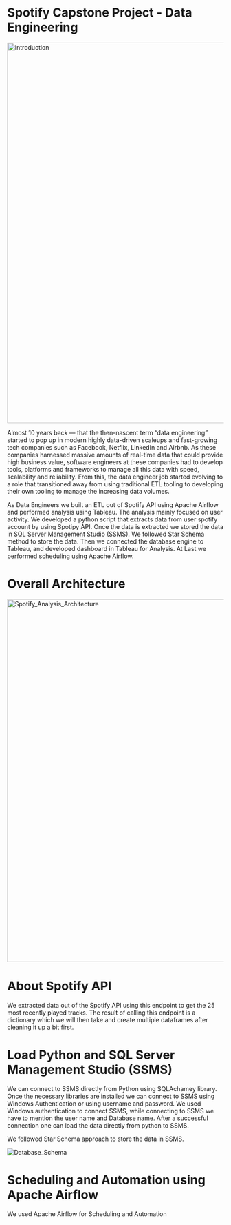 # Spotify Capstone Project - Data Engineering
<img width="882" alt="Introduction" src="https://user-images.githubusercontent.com/35566310/210912089-2c5aa605-66ad-46a2-b3c8-01470b024775.png">
<p align="justify"> 

Almost 10 years back — that the then-nascent term “data engineering” started to pop up in modern highly data-driven scaleups and fast-growing tech companies such as Facebook, Netflix, LinkedIn and Airbnb. As these companies harnessed massive amounts of real-time data that could provide high business value, software engineers at these companies had to develop tools, platforms and frameworks to manage all this data with speed, scalability and reliability. From this, the data engineer job started evolving to a role that transitioned away from using traditional ETL tooling to developing their own tooling to manage the increasing data volumes. 

As Data Engineers we built an ETL out of Spotify API using Apache Airflow and performed analysis using Tableau. The analysis mainly focused on user activity. We developed a python script that extracts data from user spotify account by using Spotipy API. Once the data is extracted we stored the data in SQL Server Management Studio (SSMS). We followed Star Schema method to store the data. Then we connected the database engine to Tableau, and developed dashboard in Tableau for Analysis. At Last we performed scheduling using Apache Airflow. 

# Overall Architecture
<img width="841" alt="Spotify_Analysis_Architecture" src="https://user-images.githubusercontent.com/35566310/210908800-797a1999-80c6-4a2e-822b-a4324237bc6e.png">

# About Spotify API
We extracted data out of the Spotify API using this endpoint to get the 25 most recently played tracks. The result of calling this endpoint is a dictionary which we will then take and create multiple dataframes after cleaning it up a bit first.

# Load Python and SQL Server Management Studio (SSMS)
We can connect to SSMS directly from Python using SQLAchamey library. Once the necessary libraries are installed we can connect to SSMS using Windows Authentication or using username and password. We used Windows authentication to connect SSMS, while connecting to SSMS we have to mention the user name and Database name. After a successful connection one can load the data directly from python to SSMS. 

We followed Star Schema approach to store the data in SSMS.

![Database_Schema](https://user-images.githubusercontent.com/35566310/210902041-7ab9a7f7-abc5-496b-836b-a9d517db5704.jpeg)

# Scheduling and Automation using Apache Airflow
We used Apache Airflow for Scheduling and Automation
</p>

